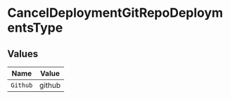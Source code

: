 # CancelDeploymentGitRepoDeploymentsType


## Values

| Name     | Value    |
| -------- | -------- |
| `Github` | github   |
